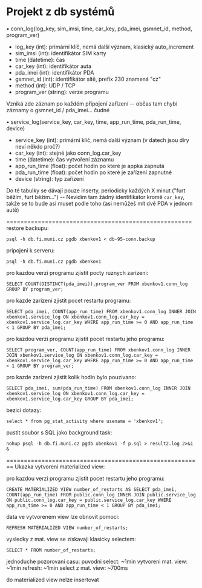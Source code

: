 Projekt z db systémů
===

• conn_log(log_key, sim_imsi, time, car_key, pda_imei, gsmnet_id, method, program_ver)
- log_key (int): primární klíč, nemá další význam, klasický auto_increment
- sim_imsi (int): identifikátor SIM karty
- time (datetime): čas
- car_key (int): identifikátor auta
- pda_imei (int): identifikátor PDA
- gsmnet_id (int): identifikátor sítě, prefix 230 znamená "cz"
- method (int): UDP / TCP
- program_ver (string): verze programu

Vzniká zde záznam po každém připojení zařízení
-- občas tam chybí záznamy o gsmnet_id / pda_imei... čudné

• service_log(service_key, car_key, time, app_run_time, pda_run_time, device)
- service_key (int): primární klíč, nemá další význam (v datech jsou díry neví někdo proč?)
- car_key (int): stejné jako conn_log.car_key
- time (datetime): čas vytvoření záznamu
- app_run_time (float): počet hodin po které je appka zapnutá
- pda_run_time (float): počet hodin po které je zařízení zapnutné
- device (string): typ zařízení

Do té tabulky se dávají pouze inserty, periodicky každých X minut ("furt běžím, furt běžím...")
-- Nevidím tam žádný identifikátor kromě `car_key`, takže se to bude asi muset podle toho (asi nemůžeš mít dvě PDA v jednom autě)

=====================================================
restore backupu:

`
 psql -h db.fi.muni.cz pgdb xbenkov1 < db-95-conn.backup
 `

pripojeni k serveru:

`
psql -h db.fi.muni.cz pgdb xbenkov1
`

pro kazdou verzi programu zjistit pocty ruznych zarizeni:

 `
 SELECT COUNT(DISTINCT(pda_imei)),program_ver FROM xbenkov1.conn_log GROUP BY program_ver;
 `

pro kazde zarizeni zjistit pocet restartu programu:

`SELECT pda_imei, COUNT(app_run_time) FROM xbenkov1.conn_log INNER JOIN xbenkov1.service_log ON xbenkov1.conn_log.car_key = xbenkov1.service_log.car_key WHERE app_run_time >= 0 AND app_run_time < 1 GROUP BY pda_imei;
`

pro kazdou verzi programu zjistit pocet restartu jeho programu:

`
SELECT program_ver, COUNT(app_run_time) FROM xbenkov1.conn_log INNER JOIN xbenkov1.service_log ON xbenkov1.conn_log.car_key = xbenkov1.service_log.car_key WHERE app_run_time >= 0 AND app_run_time < 1 GROUP BY program_ver;
`

pro kazde zarizeni zjistit kolik hodin bylo pouzivano:

`
SELECT pda_imei, sum(pda_run_time) FROM xbenkov1.conn_log INNER JOIN xbenkov1.service_log ON xbenkov1.conn_log.car_key = xbenkov1.service_log.car_key GROUP BY pda_imei;
`

bezici dotazy:

`
select * from pg_stat_activity where usename = 'xbenkov1';
`

pustit soubor s SQL jako background task:

`
nohup psql -h db.fi.muni.cz pgdb xbenkov1 -f p.sql > result2.log 2>&1 &
`

========================================================
Ukazka vytvoreni materialized view:

pro kazdou verzi programu zjistit pocet restartu jeho programu:

`
CREATE MATERIALIZED VIEW number_of_restarts AS SELECT pda_imei, COUNT(app_run_time) FROM public.conn_log INNER JOIN public.service_log ON public.conn_log.car_key = public.service_log.car_key WHERE app_run_time >= 0 AND app_run_time < 1 GROUP BY pda_imei;
`

data ve vytvorenem view lze obnovit pomoci:

`
REFRESH MATERIALIZED VIEW number_of_restarts;
`

vysledky z mat. view se ziskavaji klasicky selectem:

`
SELECT * FROM number_of_restarts;
`

jednoduche pozorovani casu:
puvodni select: ~1min
vytvoreni mat. view: ~1min
refresh: ~1min
select z mat. view: ~700ms

do materialized view nelze insertovat
